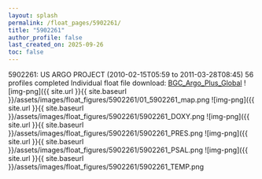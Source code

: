 ```yaml
---
layout: splash
permalink: /float_pages/5902261/
title: "5902261"
author_profile: false
last_created_on: 2025-09-26
toc: false
---
```

 
5902261: US ARGO PROJECT (2010-02-15T05:59 to 2011-03-28T08:45)
56 profiles completed
Individual float file download: [BGC_Argo_Plus_Global](https://ftp.soest.hawaii.edu/bgc_argo_plus/Individual_Floats/outliers_removed/5902261_Sprof_processed.nc)
![img-png]({{ site.url }}{{ site.baseurl }}/assets/images/float_figures/5902261/01_5902261_map.png
![img-png]({{ site.url }}{{ site.baseurl }}/assets/images/float_figures/5902261/5902261_DOXY.png
![img-png]({{ site.url }}{{ site.baseurl }}/assets/images/float_figures/5902261/5902261_PRES.png
![img-png]({{ site.url }}{{ site.baseurl }}/assets/images/float_figures/5902261/5902261_PSAL.png
![img-png]({{ site.url }}{{ site.baseurl }}/assets/images/float_figures/5902261/5902261_TEMP.png

